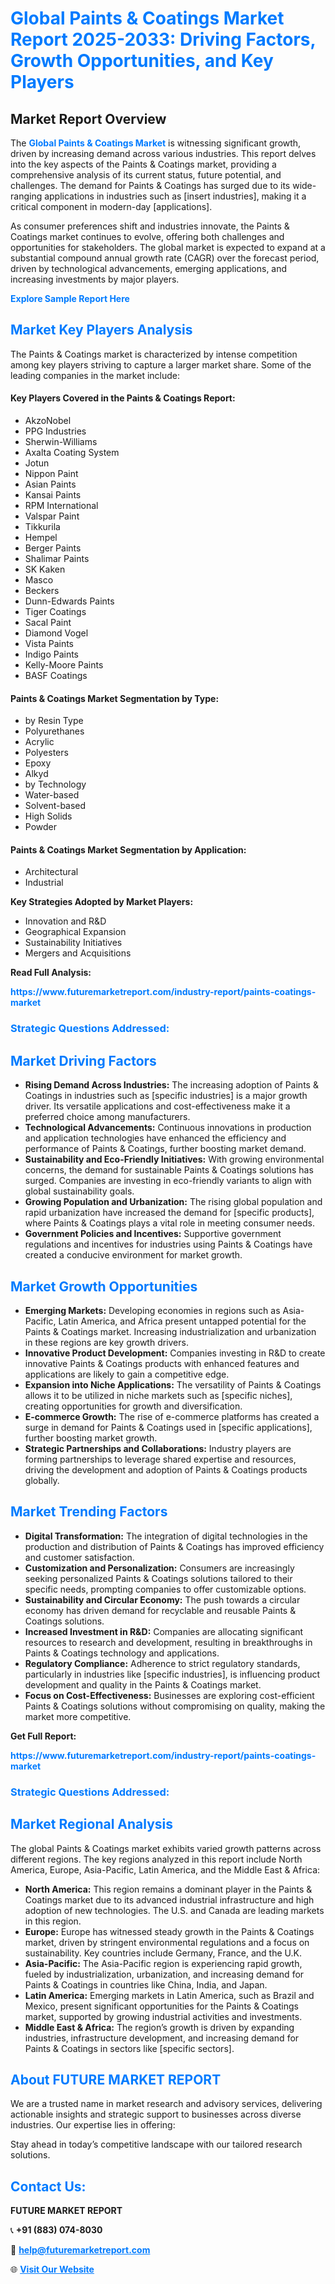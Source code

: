 <h1 style="color: #007BFF;">Global Paints & Coatings Market Report 2025-2033: Driving Factors, Growth Opportunities, and Key Players</h1>

<section id="overview">
<h2>Market Report Overview</h2>
<p>The <a href="https://www.futuremarketreport.com/industry-report/paints-coatings-market" style="color: #007BFF; text-decoration: none;"><strong>Global Paints & Coatings Market</strong></a> is witnessing significant growth, driven by increasing demand across various industries. This report delves into the key aspects of the Paints & Coatings market, providing a comprehensive analysis of its current status, future potential, and challenges. The demand for Paints & Coatings has surged due to its wide-ranging applications in industries such as [insert industries], making it a critical component in modern-day [applications].</p>
<p>As consumer preferences shift and industries innovate, the Paints & Coatings market continues to evolve, offering both challenges and opportunities for stakeholders. The global market is expected to expand at a substantial compound annual growth rate (CAGR) over the forecast period, driven by technological advancements, emerging applications, and increasing investments by major players.</p>
</section>

<section id="overview">
<p><a href="https://www.futuremarketreport.com/request-sample/reportId=28143" style="color: #007BFF; text-decoration: none;"><strong>Explore Sample Report Here</strong></a></p>
</section>

<section id="key-players">
<h2 style="color: #007BFF;">Market Key Players Analysis</h2>
<p>The Paints & Coatings market is characterized by intense competition among key players striving to capture a larger market share. Some of the leading companies in the market include:</p>
<h4>Key Players Covered in the Paints & Coatings Report:</h4>
<ul><li>AkzoNobel</li><li>PPG Industries</li><li>Sherwin-Williams</li><li>Axalta Coating System</li><li>Jotun</li><li>Nippon Paint</li><li>Asian Paints</li><li>Kansai Paints</li><li>RPM International</li><li>Valspar Paint</li><li>Tikkurila</li><li>Hempel</li><li>Berger Paints</li><li>Shalimar Paints</li><li>SK Kaken</li><li>Masco</li><li>Beckers</li><li>Dunn-Edwards Paints</li><li>Tiger Coatings</li><li>Sacal Paint</li><li>Diamond Vogel</li><li>Vista Paints</li><li>Indigo Paints</li><li>Kelly-Moore Paints</li><li>BASF Coatings</li></ul>
<h4>Paints & Coatings Market Segmentation by Type:</h4>
<ul><li>by Resin Type</li><li>Polyurethanes</li><li>Acrylic</li><li>Polyesters</li><li>Epoxy</li><li>Alkyd</li><li>by Technology</li><li>Water-based</li><li>Solvent-based</li><li>High Solids</li><li>Powder</li></ul>

<h4>Paints & Coatings Market Segmentation by Application:</h4>
<ul><li>Architectural</li><li>Industrial</li></ul>
<p><strong>Key Strategies Adopted by Market Players:</strong></p>
<ul>
<li>Innovation and R&D</li>
<li>Geographical Expansion</li>
<li>Sustainability Initiatives</li>
<li>Mergers and Acquisitions</li>
</ul>
</section>

<section>
<p><strong>Read Full Analysis: </strong></p><a href="https://www.futuremarketreport.com/industry-report/paints-coatings-market" style="color: #007BFF; text-decoration: none;"><strong>https://www.futuremarketreport.com/industry-report/paints-coatings-market</strong></a>
<h3 style="color: #007BFF;">Strategic Questions Addressed:</h3>
</section>

<section id="driving-factors">
<h2 style="color: #007BFF;">Market Driving Factors</h2>
<ul>
<li><strong>Rising Demand Across Industries:</strong> The increasing adoption of Paints & Coatings in industries such as [specific industries] is a major growth driver. Its versatile applications and cost-effectiveness make it a preferred choice among manufacturers.</li>
<li><strong>Technological Advancements:</strong> Continuous innovations in production and application technologies have enhanced the efficiency and performance of Paints & Coatings, further boosting market demand.</li>
<li><strong>Sustainability and Eco-Friendly Initiatives:</strong> With growing environmental concerns, the demand for sustainable Paints & Coatings solutions has surged. Companies are investing in eco-friendly variants to align with global sustainability goals.</li>
<li><strong>Growing Population and Urbanization:</strong> The rising global population and rapid urbanization have increased the demand for [specific products], where Paints & Coatings plays a vital role in meeting consumer needs.</li>
<li><strong>Government Policies and Incentives:</strong> Supportive government regulations and incentives for industries using Paints & Coatings have created a conducive environment for market growth.</li>
</ul>
</section>

<section id="growth-opportunities">
<h2 style="color: #007BFF;">Market Growth Opportunities</h2>
<ul>
<li><strong>Emerging Markets:</strong> Developing economies in regions such as Asia-Pacific, Latin America, and Africa present untapped potential for the Paints & Coatings market. Increasing industrialization and urbanization in these regions are key growth drivers.</li>
<li><strong>Innovative Product Development:</strong> Companies investing in R&D to create innovative Paints & Coatings products with enhanced features and applications are likely to gain a competitive edge.</li>
<li><strong>Expansion into Niche Applications:</strong> The versatility of Paints & Coatings allows it to be utilized in niche markets such as [specific niches], creating opportunities for growth and diversification.</li>
<li><strong>E-commerce Growth:</strong> The rise of e-commerce platforms has created a surge in demand for Paints & Coatings used in [specific applications], further boosting market growth.</li>
<li><strong>Strategic Partnerships and Collaborations:</strong> Industry players are forming partnerships to leverage shared expertise and resources, driving the development and adoption of Paints & Coatings products globally.</li>
</ul>
</section>

<section id="trending-factors">
<h2 style="color: #007BFF;">Market Trending Factors</h2>
<ul>
<li><strong>Digital Transformation:</strong> The integration of digital technologies in the production and distribution of Paints & Coatings has improved efficiency and customer satisfaction.</li>
<li><strong>Customization and Personalization:</strong> Consumers are increasingly seeking personalized Paints & Coatings solutions tailored to their specific needs, prompting companies to offer customizable options.</li>
<li><strong>Sustainability and Circular Economy:</strong> The push towards a circular economy has driven demand for recyclable and reusable Paints & Coatings solutions.</li>
<li><strong>Increased Investment in R&D:</strong> Companies are allocating significant resources to research and development, resulting in breakthroughs in Paints & Coatings technology and applications.</li>
<li><strong>Regulatory Compliance:</strong> Adherence to strict regulatory standards, particularly in industries like [specific industries], is influencing product development and quality in the Paints & Coatings market.</li>
<li><strong>Focus on Cost-Effectiveness:</strong> Businesses are exploring cost-efficient Paints & Coatings solutions without compromising on quality, making the market more competitive.</li>
</ul>
</section>

<section>
<p><strong>Get Full Report: </strong></p><a href="https://www.futuremarketreport.com/industry-report/paints-coatings-market" style="color: #007BFF; text-decoration: none;"><strong>https://www.futuremarketreport.com/industry-report/paints-coatings-market</strong></a>
<h3 style="color: #007BFF;">Strategic Questions Addressed:</h3>
</section>


<section id="regional-analysis">
<h2 style="color: #007BFF;">Market Regional Analysis</h2>
<p>The global Paints & Coatings market exhibits varied growth patterns across different regions. The key regions analyzed in this report include North America, Europe, Asia-Pacific, Latin America, and the Middle East & Africa:</p>
<ul>
<li><strong>North America:</strong> This region remains a dominant player in the Paints & Coatings market due to its advanced industrial infrastructure and high adoption of new technologies. The U.S. and Canada are leading markets in this region.</li>
<li><strong>Europe:</strong> Europe has witnessed steady growth in the Paints & Coatings market, driven by stringent environmental regulations and a focus on sustainability. Key countries include Germany, France, and the U.K.</li>
<li><strong>Asia-Pacific:</strong> The Asia-Pacific region is experiencing rapid growth, fueled by industrialization, urbanization, and increasing demand for Paints & Coatings in countries like China, India, and Japan.</li>
<li><strong>Latin America:</strong> Emerging markets in Latin America, such as Brazil and Mexico, present significant opportunities for the Paints & Coatings market, supported by growing industrial activities and investments.</li>
<li><strong>Middle East & Africa:</strong> The region’s growth is driven by expanding industries, infrastructure development, and increasing demand for Paints & Coatings in sectors like [specific sectors].</li>
</ul>
</section>

<footer>
<h2 style="color: #007BFF;">About FUTURE MARKET REPORT</h2>
<p>We are a trusted name in market research and advisory services, delivering actionable insights and strategic support to businesses across diverse industries. Our expertise lies in offering:</p>

<p>Stay ahead in today’s competitive landscape with our tailored research solutions.</p>

<h2 style="color: #007BFF;">Contact Us:</h2>
<p><strong>FUTURE MARKET REPORT</strong></p>
<p>📞 <strong>+91 (883) 074-8030</strong></p>
<p>📧 <strong><a href="mailto:help@futuremarketreport.com" style="color: #007BFF;">help@futuremarketreport.com</a></strong></p>
<p>🌐 <strong><a href="https://www.futuremarketreport.com/" style="color: #007BFF;">Visit Our Website</a></strong></p>
</footer>